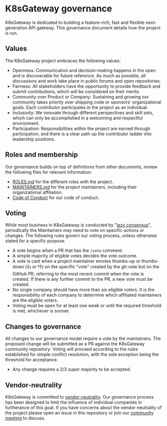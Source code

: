 # K8sGateway governance

K8sGateway is dedicated to building a feature-rich, fast and flexible next-generation API gateway. This governance document details how the project is run.

## Values

The K8sGateway project embraces the following values:

* Openness: Communication and decision-making happens in the open and is discoverable for future
  reference. As much as possible, all discussions and work take place in public
  forums and open repositories.
* Fairness: All stakeholders have the opportunity to provide feedback and submit
  contributions, which will be considered on their merits.
* Community over Product or Company: Sustaining and growing our community takes
  priority over shipping code or sponsors' organizational goals.  Each
  contributor participates in the project as an individual.
* Inclusivity: We innovate through different perspectives and skill sets, which
  can only be accomplished in a welcoming and respectful environment.
* Participation: Responsibilities within the project are earned through
  participation, and there is a clear path up the contributor ladder into leadership
  positions.

## Roles and membership

Our governance builds on top of definitions from other documents, review the following files for relevant information:

* [ROLES.md](./ROLES.md) for the different roles with the project.
* [MAINTAINERS.md](./MAINTAINERS.md) for the project maintainers, including their organizational affiliation.
* [Code of Conduct](./CODE-OF-CONDUCT.md) for our code of conduct.

## Voting

While most business in K8sGateway is conducted by "[lazy consensus](https://community.apache.org/committers/lazyConsensus.html)",
periodically the Maintainers may need to vote on specific actions or changes. The following rules govern our voting process, unless otherwise stated for a specific purpose.

* A vote begins when a PR that has the `/vote` comment.
* A simple majority of eligible votes decides the vote outcome.
* A vote is cast when a project maintainer emotes thumbs-up or thumbs-down (👍 or 👎) on the specific "vote" created by the git-vote bot on the GitHub PR, referring to the most recent commit when the vote is created. If there is any further commit to the PR, a new vote must be created.
* No single company should have more than six eligible voters. It is the responsibility of each company to determine which affiliated maintainers are the eligible voters.
* Voting must be open for at least one week or until the required threshold is met, whichever is sooner.

## Changes to governance

<!---
TODO: Enumerate what, precisely, constitutes a change in governance. I think it's clear editing this file, in any significant way, would count. Adjusting at least certain things wrt to the maintainer lifecycle also would likely constitute a governance change because this would directly impact who is, and is not, able to vote as well as who may be eligible or not in the future.
-->
All changes to our governance model require a vote by the maintainers. The proposed change will be submitted as a PR against the K8sGateway community repository. Voting will proceed according to the rules established for simple conflict resolution, with the sole exception being the threshold for acceptance.

* Any change requires a 2/3 super majority to be accepted.

## Vendor-neutrality

K8sGateway is committed to [vendor-neutrality](https://contribute.cncf.io/maintainers/community/vendor-neutrality/). Our governance process has been designed to limit the influence of individual companies in furtherance of this goal. If you have concerns about the vendor-neutrality of the project please open an issue in this repository or join our [community meeting](https://calendar.google.com/calendar/u/1?cid=ZDI0MzgzOWExMGYwMzAxZjVkYjQ0YTU0NmQ1MDJmODA5YTBjZDcwZGI4ZTBhZGNhMzIwYWRlZjJkOTQ4MzU5Y0Bncm91cC5jYWxlbmRhci5nb29nbGUuY29t) to discuss.
